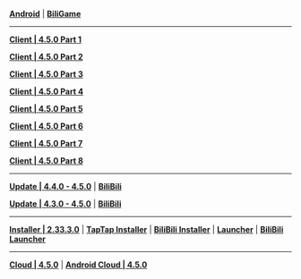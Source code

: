 **[Android](https://autopatchcn.yuanshen.com/client_app/download/Android/20240301202146_2eos1Ghjnr2cl6UN/mihoyo/yuanshen_4.5.0.apk)** | **[BiliGame](https://pkg.biligame.com/games/ys_4.5.0_21307647_21321795_20240305_113928_3499a.apk)**

---

**[Client | 4.5.0  Part 1](https://autopatchcn.yuanshen.com/client_app/download/pc_zip/20240301202812_kIdgwLMrsEqWTonu/YuanShen_4.5.0.zip.001)**

**[Client | 4.5.0  Part 2](https://autopatchcn.yuanshen.com/client_app/download/pc_zip/20240301202812_kIdgwLMrsEqWTonu/YuanShen_4.5.0.zip.002)**

**[Client | 4.5.0  Part 3](https://autopatchcn.yuanshen.com/client_app/download/pc_zip/20240301202812_kIdgwLMrsEqWTonu/YuanShen_4.5.0.zip.003)**

**[Client | 4.5.0  Part 4](https://autopatchcn.yuanshen.com/client_app/download/pc_zip/20240301202812_kIdgwLMrsEqWTonu/YuanShen_4.5.0.zip.004)**

**[Client | 4.5.0  Part 5](https://autopatchcn.yuanshen.com/client_app/download/pc_zip/20240301202812_kIdgwLMrsEqWTonu/YuanShen_4.5.0.zip.005)**

**[Client | 4.5.0  Part 6](https://autopatchcn.yuanshen.com/client_app/download/pc_zip/20240301202812_kIdgwLMrsEqWTonu/YuanShen_4.5.0.zip.006)**

**[Client | 4.5.0  Part 7](https://autopatchcn.yuanshen.com/client_app/download/pc_zip/20240301202812_kIdgwLMrsEqWTonu/YuanShen_4.5.0.zip.007)**

**[Client | 4.5.0  Part 8](https://autopatchcn.yuanshen.com/client_app/download/pc_zip/20240301202812_kIdgwLMrsEqWTonu/YuanShen_4.5.0.zip.008)**

---

**[Update | 4.4.0 - 4.5.0](https://autopatchcn.yuanshen.com/client_app/update/hk4e_cn/18/game_4.4.0_4.5.0_hdiff_CIwumTVOpUcZ2tJs.zip)** | **[BiliBili](https://autopatchcn.yuanshen.com/client_app/update/hk4e_cn/17/game_4.4.0_4.5.0_hdiff_f4ZSij5I2Y6KOyv1.zip)**

**[Update | 4.3.0 - 4.5.0](https://autopatchcn.yuanshen.com/client_app/update/hk4e_cn/18/game_4.3.0_4.5.0_hdiff_i8tfbRlghGEKuVTq.zip)** | **[BiliBili](https://autopatchcn.yuanshen.com/client_app/update/hk4e_cn/17/game_4.3.0_4.5.0_hdiff_HQjE0DvgeJRd2Uhx.zip)**

---

**[Installer | 2.33.3.0](https://autopatchcn.yuanshen.com/client_app/download/launcher/20240301202523_WtadwjsZOH2Nj6AJ/mihoyo/yuanshen_setup_20240223213926.exe)** | **[TapTap Installer](https://autopatchcn.yuanshen.com/client_app/download/launcher/20240301202523_WtadwjsZOH2Nj6AJ/taptap/yuanshen_setup_20240223214037.exe)** | **[BiliBili Installer](https://pkg.biligame.com/games/yuanshen_setup_20240223202519/177217/yuanshen_setup_20240223202519.exe)** | **[Launcher](https://autopatchcn.yuanshen.com/client_app/update/hk4e_cn/18/update_20240224023113_392b064aXOYWldCU.zip)** | **[BiliBili Launcher](https://autopatchcn.yuanshen.com/client_app/update/hk4e_cn/17/update_20240223211141_392b064aYC427Qg6.zip)**

---

**[Cloud | 4.5.0](https://autopatchcn.yuanshen.com/client_app/download/cloudgame/pc/20240306174335_zEt6quh5NAu3TwYX/cbu102/yscloud_4.5.0.exe)** | **[Android Cloud | 4.5.0](https://autopatchcn.yuanshen.com/client_app/download/cloudgame/android/20240306174255_xcsMLClBdQYlaYUV/cyydmihoyo/yscloud_4.5.0.apk)**